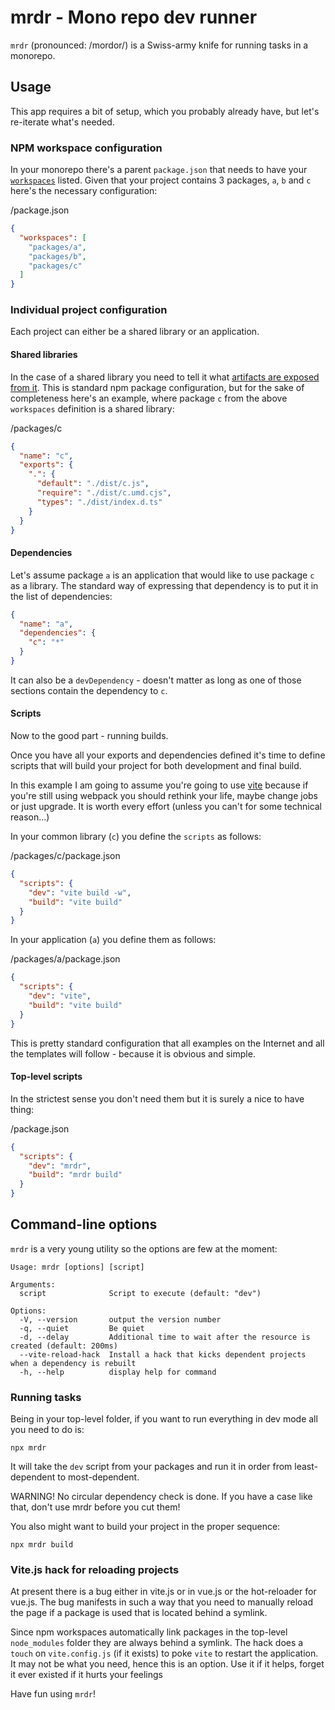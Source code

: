 # mrdr - Mono repo dev runner

`mrdr` (pronounced: /mordor/) is a Swiss-army knife for running tasks in a monorepo.

## Usage

This app requires a bit of setup, which you probably already have, but let's re-iterate what's needed.

### NPM workspace configuration

In your monorepo there's a parent `package.json` that needs to have your [`workspaces`](https://docs.npmjs.com/cli/v7/using-npm/workspaces) listed. Given that your project contains 3 packages, `a`, `b` and `c` here's the necessary configuration:

/package.json
```json
{
  "workspaces": [
    "packages/a",
    "packages/b",
    "packages/c"
  ]
}
```

### Individual project configuration

Each project can either be a shared library or an application.

#### Shared libraries

In the case of a shared library you need to tell it what [artifacts are exposed from it](https://nodejs.org/api/packages.html#subpath-exports). This is standard npm package configuration, but for the sake of completeness here's an example, where package `c` from the above `workspaces` definition is a shared library:

/packages/c
```json
{
  "name": "c",
  "exports": {
    ".": {
      "default": "./dist/c.js",
      "require": "./dist/c.umd.cjs",
      "types": "./dist/index.d.ts"
    }
  }
}
```

#### Dependencies

Let's assume package `a` is an application that would like to use package `c` as a library. The standard way of expressing that dependency is to put it in the list of dependencies:

```json
{
  "name": "a",
  "dependencies": {
    "c": "*"
  }
}
```

It can also be a `devDependency` - doesn't matter as long as one of those sections contain the dependency to `c`.

#### Scripts

Now to the good part - running builds.

Once you have all your exports and dependencies defined it's time to define scripts that will build your project for both development and final build.

In this example I am going to assume you're going to use [vite](https://vitejs.dev/) because if you're still using webpack you should rethink your life, maybe change jobs or just upgrade. It is worth every effort (unless you can't for some technical reason...)

In your common library (`c`) you define the `scripts` as follows:

/packages/c/package.json
```json
{
  "scripts": {
    "dev": "vite build -w",
    "build": "vite build"
  }
}
```

In your application (`a`) you define them as follows:

/packages/a/package.json
```json
{
  "scripts": {
    "dev": "vite",
    "build": "vite build"
  }
}
```

This is pretty standard configuration that all examples on the Internet and all the templates will follow - because it is obvious and simple.

#### Top-level scripts

In the strictest sense you don't need them but it is surely a nice to have thing:

/package.json
```json
{
  "scripts": {
    "dev": "mrdr",
    "build": "mrdr build"
  }
}
```

## Command-line options

`mrdr` is a very young utility so the options are few at the moment:

```
Usage: mrdr [options] [script]

Arguments:
  script              Script to execute (default: "dev")

Options:
  -V, --version       output the version number
  -q, --quiet         Be quiet
  -d, --delay         Additional time to wait after the resource is created (default: 200ms)
  --vite-reload-hack  Install a hack that kicks dependent projects when a dependency is rebuilt
  -h, --help          display help for command
```

### Running tasks

Being in your top-level folder, if you want to run everything in dev mode all you need to do is:

```
npx mrdr
```

It will take the `dev` script from your packages and run it in order from least-dependent to most-dependent.

WARNING! No circular dependency check is done. If you have a case like that, don't use mrdr before you cut them!

You also might want to build your project in the proper sequence:

```
npx mrdr build
```

### Vite.js hack for reloading projects

At present there is a bug either in vite.js or in vue.js or the hot-reloader for vue.js. The bug manifests in such a way that you need to manually reload the page if a package is used that is located behind a symlink.

Since npm workspaces automatically link packages in the top-level `node_modules` folder they are always behind a symlink. The hack does a `touch` on `vite.config.js` (if it exists) to poke `vite` to restart the application. It may not be what you need, hence this is an option. Use it if it helps, forget it ever existed if it hurts your feelings


Have fun using `mrdr`!

